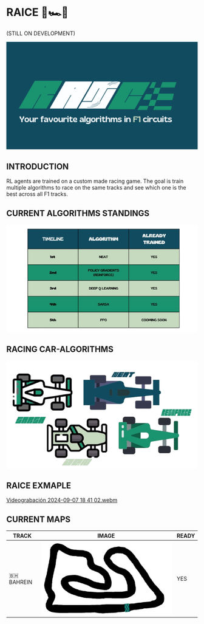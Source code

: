 # RAICE 🤖🏎️🏁


(STILL ON DEVELOPMENT)

<p align="center">
  <img src="./logos/big.png" width="700" />
</p>


## INTRODUCTION

RL agents are trained on a custom made racing game. The goal is train multiple algorithms to race on the same tracks and see which one is the best across all F1 tracks.


## CURRENT ALGORITHMS STANDINGS


<p align="center">
  <img src="./logos/table.png" width="600" />
</p>

## RACING CAR-ALGORITHMS

<p align="center">
  <img src="./logos/race.png" width="600" />
</p>


## RAICE EXMAPLE
[Videograbación 2024-09-07 18 41 02.webm](https://github.com/user-attachments/assets/9e4e4675-26c9-4c98-85f8-17541c0444e4)

## CURRENT MAPS

| TRACK | IMAGE | READY |
|----------|----------|----------|
| 🇧🇭 BAHREIN | ![logo](maps/bahrain2.png) | YES |

